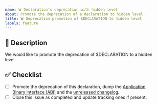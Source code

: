 ```yaml
---
name: 🗑️ Declaration's deprecation with hidden level
about: Promote the deprecation of a declaration to hidden level.
title: 🗑️ Deprecation promotion of $DECLARATION to hidden level
labels: feature
---
```


## 📝 Description

We would like to promote the deprecation of $DECLARATION to a hidden level.

<!-- Uncomment this section if your issue depends on another one.
## 🔗 Dependencies

This issue is blocked by the following ones:
- [ ] #ITEM
-->

## ✅ Checklist

- [ ] Promote the deprecation of this declaration, dump the [Application Binary Interface (ABI)][abi] and the [unreleased changelog].
- [ ] Close this issue as completed and update tracking ones if present.

[abi]: https://github.com/kotools/types/blob/main/CONTRIBUTING.md#checking-the-application-binary-interface-abi
[unreleased changelog]: https://github.com/kotools/types/blob/main/CHANGELOG.md#unreleased
